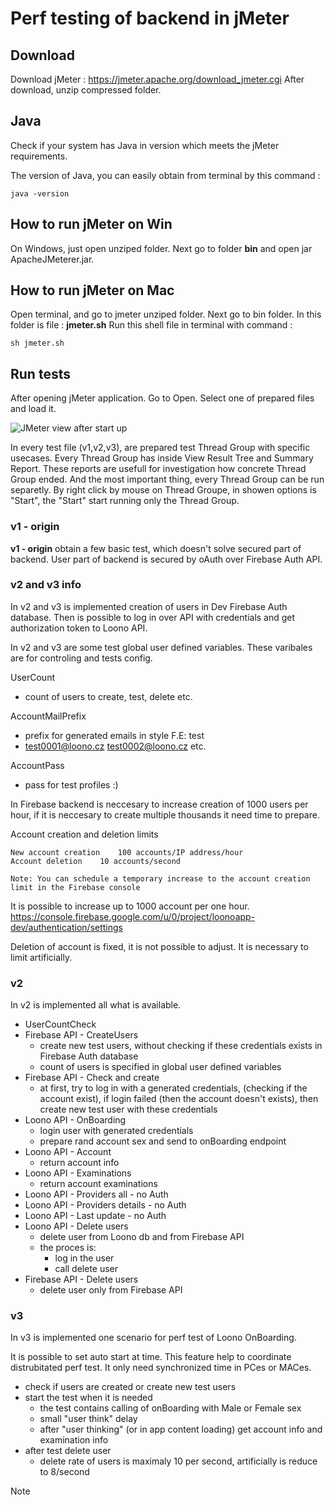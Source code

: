 # Perf testing of backend in jMeter

## Download
Download jMeter : https://jmeter.apache.org/download_jmeter.cgi
After download, unzip compressed folder.

## Java
Check if your system has Java in version which meets the jMeter requirements.

The version of Java, you can easily obtain from terminal by this command : 
```
java -version
```

## How to run jMeter on Win
On Windows, just open unziped folder. Next go to folder **bin** and open jar ApacheJMeterer.jar.

## How to run jMeter on Mac
Open terminal, and go to jmeter unziped folder. Next go to bin folder. In this folder is file : **jmeter.sh**
Run this shell file in terminal with command : 
```
sh jmeter.sh
```
## Run tests

After opening jMeter application. Go to Open. Select one of prepared files and load it.

![JMeter view after start up](https://www.tutorialspoint.com/assets/questions/media/61458/macos.jpg)

In every test file (v1,v2,v3), are prepared test Thread Group with specific usecases.
Every Thread Group has inside View Result Tree and Summary Report. These reports are usefull for investigation how concrete Thread Group ended.
And the most important thing, every Thread Group can be run separetly. By right click by mouse on Thread Groupe, in showen options is "Start", the "Start" start running only the Thread Group.

### v1 - origin
**v1 - origin** obtain a few basic test, which doesn't solve secured part of backend.
User part of backend is secured by oAuth over Firebase Auth API.

### v2 and v3 info
In v2 and v3 is implemented creation of users in Dev Firebase Auth database. Then is possible to log in over API with credentials and get authorization token to Loono API.

In v2 and v3 are some test global user defined variables. These varibales are for controling and tests config.

UserCount	
- count of users to create, test, delete etc.



AccountMailPrefix 
- prefix for generated emails in style F.E: test 
- test0001@loono.cz test0002@loono.cz etc.

AccountPass 
- pass for test profiles :)


In Firebase backend is neccesary to increase creation of 1000 users per hour, if it is neccesary to create multiple thousands it need time to prepare. 

Account creation and deletion limits

	New account creation	100 accounts/IP address/hour
	Account deletion	10 accounts/second

	Note: You can schedule a temporary increase to the account creation limit in the Firebase console

It is possible to increase up to 1000 account per one hour.
https://console.firebase.google.com/u/0/project/loonoapp-dev/authentication/settings

Deletion of account is fixed, it is not possible to adjust. It is necessary to limit artificially.


### v2
In v2 is implemented all what is available.

- UserCountCheck
 - Firebase API 	- CreateUsers
	 - create new test users, without checking if these credentials exists in Firebase Auth database
	 - count of users is specified in global user defined variables
 - Firebase API 	- Check and create
	 - at first, try to log in with a generated credentials, (checking if the account exist), if login failed (then the account doesn't exists), then create new test user with these credentials 
 - Loono API 		- OnBoarding
	 - login user with generated credentials
	 - prepare rand account sex and send to onBoarding endpoint
 - Loono API		- Account
	 - return account info
 - Loono API		- Examinations
	 - return account examinations
 - Loono API		- Providers all 		- no Auth
 - Loono API		- Providers details	- no Auth
 - Loono API		- Last update 			- no Auth
 - Loono API		- Delete users
	 - delete user from Loono db and from Firebase API
	 - the proces is:
		 - log in the user
		 - call delete user
 - Firebase API	- Delete users
	 - delete user only from Firebase API


### v3
In v3 is implemented one scenario for perf test of Loono OnBoarding.

It is possible to set auto start at time. This feature help to coordinate distrubitated perf test. It only need synchronized time in PCes or MACes.

 - check if users are created or create new test users
 - start the test when it is needed
	 - the test contains calling of onBoarding with Male or Female sex
	 - small "user think" delay
	 - after "user thinking" (or in app content loading) get account info and examination info
 - after test delete user
	 - delete rate of users is maximaly 10 per second, artificially is reduce to 8/second

Note
